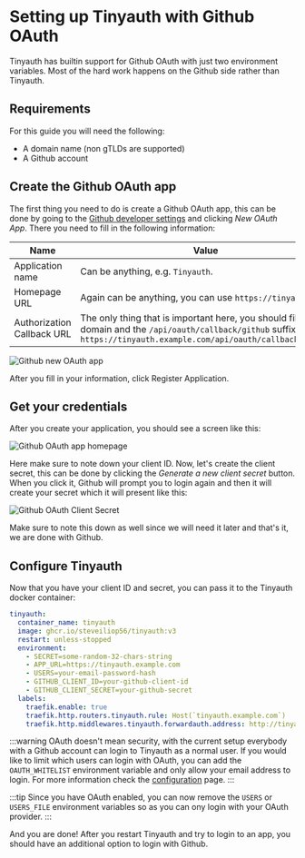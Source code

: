# Setting up Tinyauth with Github OAuth

Tinyauth has builtin support for Github OAuth with just two environment variables. Most of the hard work happens on the Github side rather than Tinyauth.

## Requirements

For this guide you will need the following:

- A domain name (non gTLDs are supported)
- A Github account

## Create the Github OAuth app

The first thing you need to do is create a Github OAuth app, this can be done by going to the [Github developer settings](https://github.com/settings/developers) and clicking _New OAuth App_. There you need to fill in the following information:

| Name                       | Value                                                                                                                                                                            |
| -------------------------- | -------------------------------------------------------------------------------------------------------------------------------------------------------------------------------- |
| Application name           | Can be anything, e.g. `Tinyauth`.                                                                                                                                                |
| Homepage URL               | Again can be anything, you can use `https://tinyauth.app`.                                                                                                                       |
| Authorization Callback URL | The only thing that is important here, you should fill in your domain and the `/api/oauth/callback/github` suffix, e.g. `https://tinyauth.example.com/api/oauth/callback/github` |

![Github new OAuth app](/screenshots/github-new-oauth-app.png)

After you fill in your information, click Register Application.

## Get your credentials

After you create your application, you should see a screen like this:

![Github OAuth app homepage](/screenshots/github-oauth-app-homepage.png)

Here make sure to note down your client ID. Now, let's create the client secret, this can be done by clicking the _Generate a new client secret_ button. When you click it, Github will prompt you to login again and then it will create your secret which it will present like this:

![Github OAuth Client Secret](/screenshots/github-oauth-client-secret.png)

Make sure to note this down as well since we will need it later and that's it, we are done with Github.

## Configure Tinyauth

Now that you have your client ID and secret, you can pass it to the Tinyauth docker container:

```yaml
tinyauth:
  container_name: tinyauth
  image: ghcr.io/steveiliop56/tinyauth:v3
  restart: unless-stopped
  environment:
    - SECRET=some-random-32-chars-string
    - APP_URL=https://tinyauth.example.com
    - USERS=your-email-password-hash
    - GITHUB_CLIENT_ID=your-github-client-id
    - GITHUB_CLIENT_SECRET=your-github-secret
  labels:
    traefik.enable: true
    traefik.http.routers.tinyauth.rule: Host(`tinyauth.example.com`)
    traefik.http.middlewares.tinyauth.forwardauth.address: http://tinyauth:3000/api/auth/traefik
```

:::warning
OAuth doesn't mean security, with the current setup everybody with a Github account can login to Tinyauth as a normal user. If you would like to limit which users can login with OAuth, you can add the `OAUTH_WHITELIST` environment variable and only allow your email address to login. For more information check the [configuration](/docs/reference/configuration.md) page.
:::

:::tip
Since you have OAuth enabled, you can now remove the `USERS` or `USERS_FILE` environment variables so as you can ony login with your OAuth provider.
:::

And you are done! After you restart Tinyauth and try to login to an app, you should have an additional option to login with Github.
